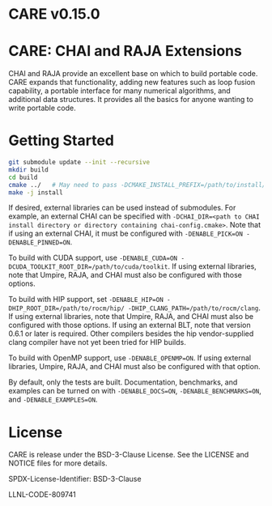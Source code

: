 [comment]: # (#################################################################)
[comment]: # (Copyright 2020-25, Lawrence Livermore National Security, LLC and CARE)
[comment]: # (project contributors. See the CARE LICENSE file for details.)
[comment]: #
[comment]: # (SPDX-License-Identifier: BSD-3-Clause)
[comment]: # (#################################################################)

# CARE v0.15.0

CARE: CHAI and RAJA Extensions
===============================
CHAI and RAJA provide an excellent base on which to build portable code. CARE expands that functionality, adding new features such as loop fusion capability, a portable interface for many numerical algorithms, and additional data structures. It provides all the basics for anyone wanting to write portable code.

Getting Started
===============
```bash
git submodule update --init --recursive
mkdir build
cd build
cmake ../   # May need to pass -DCMAKE_INSTALL_PREFIX=/path/to/install/in if the next instruction fails
make -j install
```

If desired, external libraries can be used instead of submodules. For example, an external CHAI can be specified with `-DCHAI_DIR=<path to CHAI install directory or directory containing chai-config.cmake>`. Note that if using an external CHAI, it must be configured with `-DENABLE_PICK=ON -DENABLE_PINNED=ON`.

To build with CUDA support, use `-DENABLE_CUDA=ON -DCUDA_TOOLKIT_ROOT_DIR=/path/to/cuda/toolkit`. If using external libraries, note that Umpire, RAJA, and CHAI must also be configured with those options.
 
To build with HIP support, set `-DENABLE_HIP=ON -DHIP_ROOT_DIR=/path/to/rocm/hip/ -DHIP_CLANG_PATH=/path/to/rocm/clang`. If using external libraries, note that Umpire, RAJA, and CHAI must also be configured with those options. If using an external BLT, note that version 0.6.1 or later is required. Other compilers besides the hip vendor-supplied clang compiler have not yet been tried for HIP builds.
 
To build with OpenMP support, use `-DENABLE_OPENMP=ON`. If using external libraries, Umpire, RAJA, and CHAI must also be configured with that option.

By default, only the tests are built. Documentation, benchmarks, and examples can be turned on with `-DENABLE_DOCS=ON`, `-DENABLE_BENCHMARKS=ON`, and `-DENABLE_EXAMPLES=ON`.

License
=======
CARE is release under the BSD-3-Clause License. See the LICENSE and NOTICE files for more details.

SPDX-License-Identifier: BSD-3-Clause

LLNL-CODE-809741

